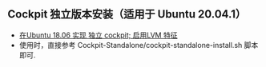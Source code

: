 ## Cockpit 独立版本安装（适用于 Ubuntu 20.04.1）
- [在Ubuntu 18.06 实现 独立 cockpit; 启用LVM 特征](https://www.cnblogs.com/xuyaowen/p/ubuntu-standalone-cockpit.html)
- 使用时，直接参考 Cockpit-Standalone/cockpit-standalone-install.sh 脚本即可.